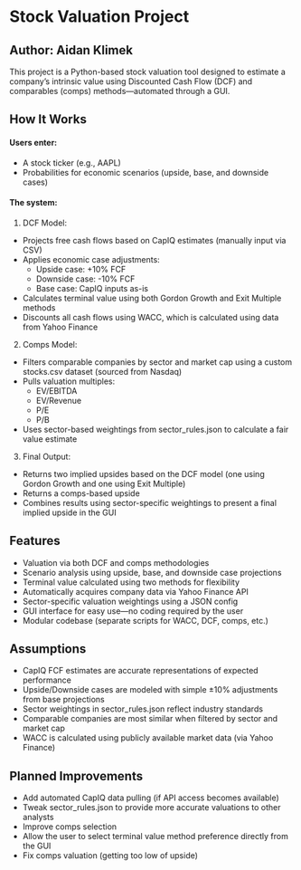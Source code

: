# Stock Valuation Project
## Author: Aidan Klimek

This project is a Python-based stock valuation tool designed to estimate a company’s intrinsic value using Discounted Cash Flow (DCF) and comparables (comps) methods—automated through a GUI.

## How It Works
#### Users enter:
- A stock ticker (e.g., AAPL)
- Probabilities for economic scenarios (upside, base, and downside cases)

#### The system:
1. DCF Model:
- Projects free cash flows based on CapIQ estimates (manually input via CSV)
- Applies economic case adjustments:
    - Upside case: +10% FCF
    - Downside case: -10% FCF
    - Base case: CapIQ inputs as-is
- Calculates terminal value using both Gordon Growth and Exit Multiple methods
- Discounts all cash flows using WACC, which is calculated using data from Yahoo Finance

2. Comps Model:
- Filters comparable companies by sector and market cap using a custom stocks.csv dataset (sourced from Nasdaq)
- Pulls valuation multiples:
    - EV/EBITDA
    - EV/Revenue
    - P/E
    - P/B
- Uses sector-based weightings from sector_rules.json to calculate a fair value estimate

3. Final Output:
- Returns two implied upsides based on the DCF model (one using Gordon Growth and one using Exit Multiple)
- Returns a comps-based upside
- Combines results using sector-specific weightings to present a final implied upside in the GUI

## Features
- Valuation via both DCF and comps methodologies
- Scenario analysis using upside, base, and downside case projections
- Terminal value calculated using two methods for flexibility
- Automatically acquires company data via Yahoo Finance API
- Sector-specific valuation weightings using a JSON config
- GUI interface for easy use—no coding required by the user
- Modular codebase (separate scripts for WACC, DCF, comps, etc.)

## Assumptions
- CapIQ FCF estimates are accurate representations of expected performance
- Upside/Downside cases are modeled with simple ±10% adjustments from base projections
- Sector weightings in sector_rules.json reflect industry standards
- Comparable companies are most similar when filtered by sector and market cap
- WACC is calculated using publicly available market data (via Yahoo Finance)

## Planned Improvements
- Add automated CapIQ data pulling (if API access becomes available)
- Tweak sector_rules.json to provide more accurate valuations to other analysts
- Improve comps selection
- Allow the user to select terminal value method preference directly from the GUI
- Fix comps valuation (getting too low of upside)

